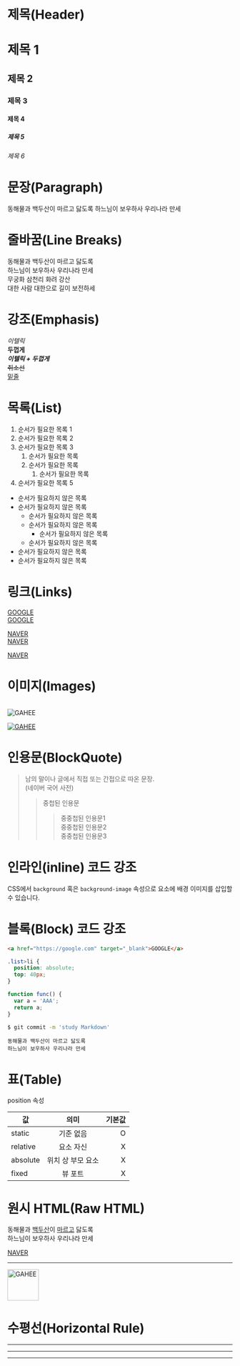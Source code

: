 # 제목(Header)

# 제목 1
## 제목 2
### 제목 3
#### 제목 4
##### 제목 5
###### 제목 6

# 문장(Paragraph)

동해물과 백두산이 마르고 닳도록 
하느님이 보우하사 우리나라 만세

# 줄바꿈(Line Breaks)

동해물과 백두산이 마르고 닳도록  
하느님이 보우하사 우리나라 만세  
무궁화 삼천리 화려 강산 <br />
대한 사람 대한으로 길이 보전하세  

# 강조(Emphasis)

_이텔릭_  
**두껍게**  
**_이텔릭 + 두껍게_**  
~~취소선~~   
<u>밑줄</u>

# 목록(List)

1. 순서가 필요한 목록 1
1. 순서가 필요한 목록 2
1. 순서가 필요한 목록 3
    1. 순서가 필요한 목록
    1. 순서가 필요한 목록
        1. 순서가 필요한 목록
1. 순서가 필요한 목록 5

- 순서가 필요하지 않은 목록
- 순서가 필요하지 않은 목록
  - 순서가 필요하지 않은 목록
  - 순서가 필요하지 않은 목록
    - 순서가 필요하지 않은 목록
  - 순서가 필요하지 않은 목록
- 순서가 필요하지 않은 목록
- 순서가 필요하지 않은 목록

# 링크(Links)

<a href="https://google.com">GOOGLE </a>  
[GOOGLE](https://google.com)

<a href="https://naver.com" title="NAVER로 이동!">NAVER</a>  
[NAVER](https://naver.com "NAVER로 이동!")  

<a href="https://naver.com" title="NAVER로 이동!" target="_black">NAVER</a>  

# 이미지(Images)

![]()

![GAHEE](https://heropy.blog/css/images/logo.png)

[![GAHEE](https://heropy.blog/css/images/logo.png)](https://heropy.blog/)

# 인용문(BlockQuote)

> 남의 말이나 글에서 직접 또는 간접으로 따온 문장.  
> (네이버 국어 사전)  
>> 중첩된 인용문  
>>> 중중첩된 인용문1  
>>> 중중첩된 인용문2  
>>> 중중첩된 인용문3  

# 인라인(inline) 코드 강조

CSS에서 `background` 혹은 
`background-image` 속성으로 
요소에 배경 이미지를 삽입할 수 있습니다.

# 블록(Block) 코드 강조

```html
<a href="https://google.com" target="_blank">GOOGLE</a>
```

```css
.list>li {
  position: absolute;
  top: 40px;
}
```

```javascript
function func() {
  var a = 'AAA';
  return a;
}
```

```bash
$ git commit -m 'study Markdown'
```

```plaintext
동해물과 백두산이 마르고 닳도록
하느님이 보우하사 우리나라 만세
```

# 표(Table)

position 속성

값 | 의미 | 기본값
-- | :--: | --:
static | 기준 없음 | O
relative | 요소 자신 | X
absolute | 위치 상 부모 요소 | X
fixed | 뷰 포트 | X

# 원시 HTML(Raw HTML)

동해물과 <u>백두산</u>이
<span style="text-decoration: underline">마르고</span> 닳도록<br />
하느님이 보우하사 우리나라 만세

<a href="https://naver.com" title="NAVER로 이동!" target="_black">NAVER</a>  

---

<img width="70" src="https://heropy.blog/css/images/logo.png" alt="GAHEE">

# 수평선(Horizontal Rule)

---

***
___